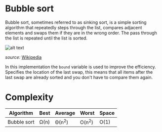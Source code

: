 # Bubble sort

Bubble sort, sometimes referred to as sinking sort, is a simple sorting algorithm that repeatedly steps through the list, compares adjacent elements and swaps them if they are in the wrong order. The pass through the list is repeated until the list is sorted.

![alt text](https://upload.wikimedia.org/wikipedia/commons/c/c8/Bubble-sort-example-300px.gif)

*source:* [Wikipedia](https://en.wikipedia.org/wiki/Bubble_sort)

In this implementation the `bound` variable is used to improve the efficiency. Specifies the location of the last swap, this means that all items after the last swap are already sorted and you don't have to compare them again.

# Complexity

| Algorithm   | Best | Average          | Worst            | Space |
|-------------|------|------------------|------------------|-------|
| Bubble sort | Ω(n) | Θ(n<sup>2</sup>) | O(n<sup>2</sup>) | O(1)  |